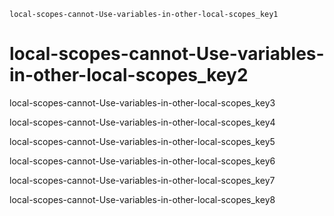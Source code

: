```ngMeta
local-scopes-cannot-Use-variables-in-other-local-scopes_key1
```
# local-scopes-cannot-Use-variables-in-other-local-scopes_key2
local-scopes-cannot-Use-variables-in-other-local-scopes_key3


local-scopes-cannot-Use-variables-in-other-local-scopes_key4

local-scopes-cannot-Use-variables-in-other-local-scopes_key5

local-scopes-cannot-Use-variables-in-other-local-scopes_key6

local-scopes-cannot-Use-variables-in-other-local-scopes_key7

local-scopes-cannot-Use-variables-in-other-local-scopes_key8